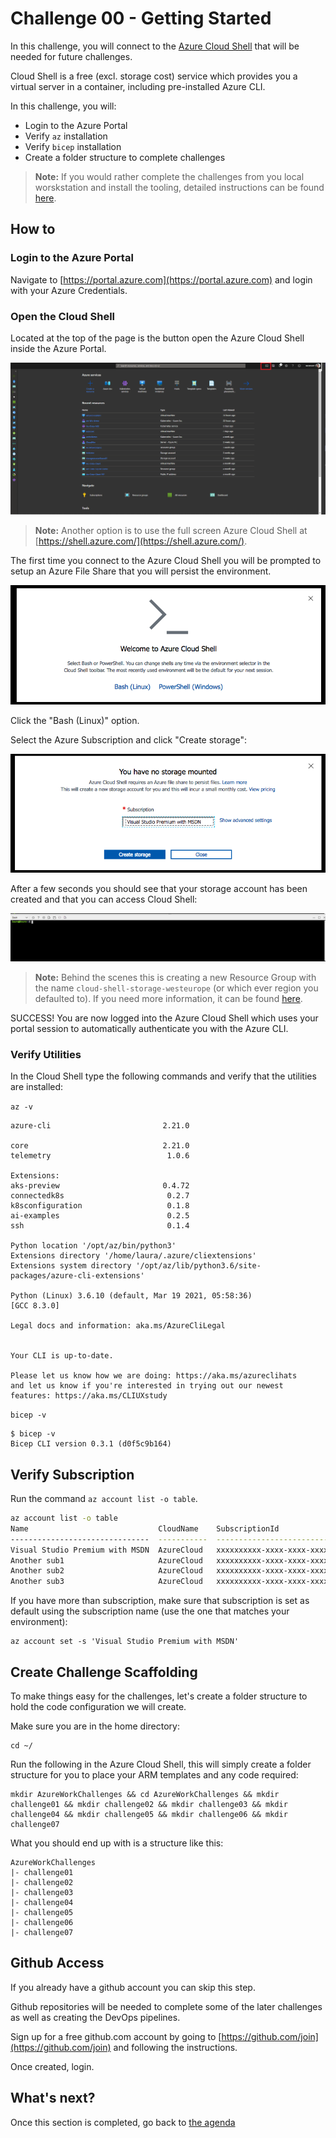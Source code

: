 # Challenge 00 - Getting Started

In this challenge, you will connect to the [Azure Cloud Shell](https://azure.microsoft.com/en-us/features/cloud-shell/) that will be needed for future challenges.

Cloud Shell is a free (excl. storage cost) service which provides you a virtual server in a container, including pre-installed Azure CLI.

In this challenge, you will:

- Login to the Azure Portal
- Verify `az` installation
- Verify `bicep` installation
- Create a folder structure to complete challenges

> **Note:** If you would rather complete the challenges from you local worskstation and install the tooling, detailed instructions can be found [here](local.md).

## How to

### Login to the Azure Portal

Navigate to [https://portal.azure.com](https://portal.azure.com) and login with your Azure Credentials.

### Open the Cloud Shell

Located at the top of the page is the button open the Azure Cloud Shell inside the Azure Portal.

![CloudShell Icon](../../img/01-gettingstarted/01.png)

> **Note:** Another option is to use the full screen Azure Cloud Shell at [https://shell.azure.com/](https://shell.azure.com/).

The first time you connect to the Azure Cloud Shell you will be prompted to setup an Azure File Share that you will persist the environment.

![Storage Account settings](../../img/01-gettingstarted/02.png)

Click the "Bash (Linux)" option.

Select the Azure Subscription and click "Create storage":

![Subscription](../../img/01-gettingstarted/03.png)

After a few seconds you should see that your storage account has been created and that you can access Cloud Shell:

![Access CloudShell](../../img/01-gettingstarted/04.png)

> **Note:** Behind the scenes this is creating a new Resource Group with the name `cloud-shell-storage-westeurope` (or which ever region you defaulted to). If you need more information, it can be found [here](https://docs.microsoft.com/en-us/azure/cloud-shell/persisting-shell-storage).

SUCCESS!
You are now logged into the Azure Cloud Shell which uses your portal session to automatically authenticate you with the Azure CLI.

### Verify Utilities

In the Cloud Shell type the following commands and verify that the utilities are installed:

`az -v`

```shell
azure-cli                         2.21.0

core                              2.21.0
telemetry                          1.0.6

Extensions:
aks-preview                       0.4.72
connectedk8s                       0.2.7
k8sconfiguration                   0.1.8
ai-examples                        0.2.5
ssh                                0.1.4

Python location '/opt/az/bin/python3'
Extensions directory '/home/laura/.azure/cliextensions'
Extensions system directory '/opt/az/lib/python3.6/site-packages/azure-cli-extensions'

Python (Linux) 3.6.10 (default, Mar 19 2021, 05:58:36)
[GCC 8.3.0]

Legal docs and information: aka.ms/AzureCliLegal


Your CLI is up-to-date.

Please let us know how we are doing: https://aka.ms/azureclihats
and let us know if you're interested in trying out our newest features: https://aka.ms/CLIUXstudy
```

`bicep -v`

```shell
$ bicep -v
Bicep CLI version 0.3.1 (d0f5c9b164)
```

## Verify Subscription

Run the command `az account list -o table`.

```sh
az account list -o table
Name                             CloudName    SubscriptionId                        State    IsDefault
-------------------------------  -----------  ------------------------------------  -------  -----------
Visual Studio Premium with MSDN  AzureCloud   xxxxxxxxxx-xxxx-xxxx-xxxx-xxxxxxxxxx  Enabled  True
Another sub1                     AzureCloud   xxxxxxxxxx-xxxx-xxxx-xxxx-xxxxxxxxxx  Enabled  False
Another sub2                     AzureCloud   xxxxxxxxxx-xxxx-xxxx-xxxx-xxxxxxxxxx  Enabled  False
Another sub3                     AzureCloud   xxxxxxxxxx-xxxx-xxxx-xxxx-xxxxxxxxxx  Enabled  False
```

If you have more than subscription, make sure that subscription is set as default using the subscription name (use the one that matches your environment):

```shell
az account set -s 'Visual Studio Premium with MSDN'
```

## Create Challenge Scaffolding

To make things easy for the challenges, let's create a folder structure to hold the code configuration we will create.

Make sure you are in the home directory:

```shell
cd ~/
```

Run the following in the Azure Cloud Shell, this will simply create a folder structure for you to place your ARM templates and any code required:

```shell
mkdir AzureWorkChallenges && cd AzureWorkChallenges && mkdir challenge01 && mkdir challenge02 && mkdir challenge03 && mkdir challenge04 && mkdir challenge05 && mkdir challenge06 && mkdir challenge07
```

What you should end up with is a structure like this:

```shell
AzureWorkChallenges
|- challenge01
|- challenge02
|- challenge03
|- challenge04
|- challenge05
|- challenge06
|- challenge07
```

## Github Access

If you already have a github account you can skip this step.

Github repositories will be needed to complete some of the later challenges as well as creating the DevOps pipelines.

Sign up for a free github.com account by going to [https://github.com/join](https://github.com/join) and following the instructions.

Once created, login.

## What's next?

Once this section is completed, go back to [the agenda](../../README.md)
